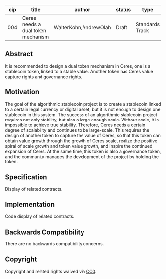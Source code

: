 | cip  | title                              | author                | status | type            | category | created   |
| ---- | ---------------------------------- | --------------------- | ------ | --------------- | -------- | --------- |
| 004  | Ceres needs a dual token mechanism | WalterKohn,AndrewOlah | Draft  | Standards Track | ERC      | 2021-6-21 |



## Abstract

It is recommended to design a dual token mechanism in Ceres, one is a stablecoin token, linked to a stable value. Another token has Ceres value capture rights and governance rights.

## Motivation

The goal of the algorithmic stablecoin project is to create a stablecoin linked to a certain legal currency or digital asset, but it is not enough to design one stablecoin in this system. The success of an algorithmic stablecoin project requires not only stability, but also a large enough scale. Without scale, it is impossible to achieve true stability. Therefore, Ceres needs a certain degree of scalability and continues to be large-scale. This requires the design of another token to capture the value of Ceres, so that this token can obtain value growth through the growth of Ceres scale, realize the positive spiral of scale growth and token value growth, and inspire the continued expansion of Ceres. At the same time, this token is also a governance token, and the community manages the development of the project by holding the token.

## Specification

Display of related contracts.

## Implementation

Code display of related contracts.

## Backwards Compatibility

There are no backwards compatibility concerns.

## Copyright

Copyright and related rights waived via [CC0](https://creativecommons.org/publicdomain/zero/1.0/).
